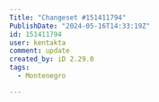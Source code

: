 ```yaml
---
Title: "Changeset #151411794"
PublishDate: "2024-05-16T14:33:19Z"
id: 151411794
user: kentakta
comment: update
created_by: iD 2.29.0
tags:
  - Montenegro

---
```

